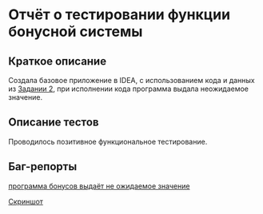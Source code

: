 # Отчёт о тестировании функции бонусной системы

## Краткое описание
Создала базовое приложение в IDEA, с использованием кода и данных из [Задании 2](https://github.com/netology-code/javaqa-homeworks/tree/master/programming), при исполнении кода программа выдала неожидаемое значение.

## Описание тестов

Проводилось позитивное функциональное тестирование.

## Баг-репорты
[программа бонусов выдаёт не ожидаемое значение ](https://github.com/evagud/GudilkhinaJava2.2/issues/1)
 
[Скриншот](https://drive.google.com/open?id=10KJyeWnBE_Xm4c6LUqmEXI_eD6Vry_d7)
